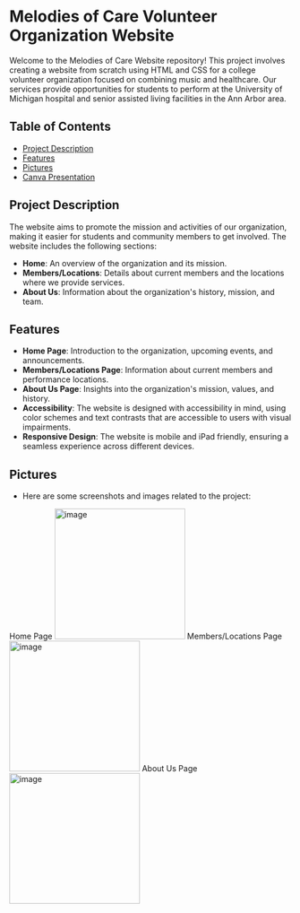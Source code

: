 # Melodies of Care Volunteer Organization Website

Welcome to the Melodies of Care Website repository! This project involves creating a website from scratch using HTML and CSS for a college volunteer organization focused on combining music and healthcare. Our services provide opportunities for students to perform at the University of Michigan hospital and senior assisted living facilities in the Ann Arbor area.

## Table of Contents

- [Project Description](#project-description)
- [Features](#features)
- [Pictures](#pictures)
- [Canva Presentation](#canva-presentation)

## Project Description

The website aims to promote the mission and activities of our organization, making it easier for students and community members to get involved. The website includes the following sections:
- **Home**: An overview of the organization and its mission.
- **Members/Locations**: Details about current members and the locations where we provide services.
- **About Us**: Information about the organization's history, mission, and team.

## Features

- **Home Page**: Introduction to the organization, upcoming events, and announcements.
- **Members/Locations Page**: Information about current members and performance locations.
- **About Us Page**: Insights into the organization's mission, values, and history.
- **Accessibility**: The website is designed with accessibility in mind, using color schemes and text contrasts that are accessible to users with visual impairments.
- **Responsive Design**: The website is mobile and iPad friendly, ensuring a seamless experience across different devices.

## Pictures
- Here are some screenshots and images related to the project:

Home Page 
<img width="233" alt="image" src="https://github.com/user-attachments/assets/19bc85d3-2771-4e5a-b057-e765f59da5a5"> Members/Locations Page 
<img width="233" alt="image" src="https://github.com/user-attachments/assets/86318f1c-8acc-41ba-9fa4-65c3039a1ac9"> 
About Us Page 
<img width="233" alt="image" src="https://github.com/user-attachments/assets/9e2fb6fc-2ac6-4d80-b218-2cf9feb24ce0">




